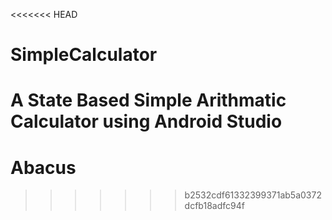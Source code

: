 <<<<<<< HEAD
# SimpleCalculator
A State Based Simple Arithmatic Calculator using Android Studio
=======
# Abacus
>>>>>>> b2532cdf61332399371ab5a0372dcfb18adfc94f
